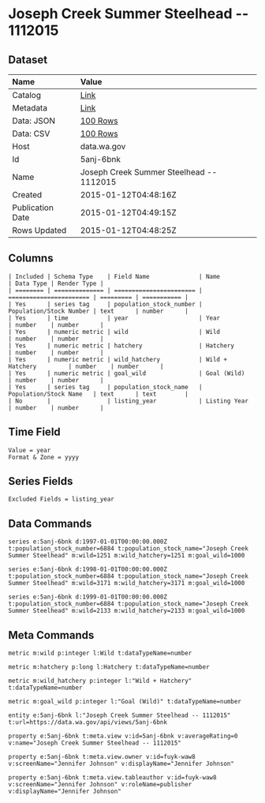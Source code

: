 # Joseph Creek Summer Steelhead -- 1112015

## Dataset

| Name | Value |
| :--- | :---- |
| Catalog | [Link](https://catalog.data.gov/dataset/joseph-creek-summer-steelhead-1112015-ced11) |
| Metadata | [Link](https://data.wa.gov/api/views/5anj-6bnk) |
| Data: JSON | [100 Rows](https://data.wa.gov/api/views/5anj-6bnk/rows.json?max_rows=100) |
| Data: CSV | [100 Rows](https://data.wa.gov/api/views/5anj-6bnk/rows.csv?max_rows=100) |
| Host | data.wa.gov |
| Id | 5anj-6bnk |
| Name | Joseph Creek Summer Steelhead -- 1112015 |
| Created | 2015-01-12T04:48:16Z |
| Publication Date | 2015-01-12T04:49:15Z |
| Rows Updated | 2015-01-12T04:48:25Z |

## Columns

```ls
| Included | Schema Type    | Field Name              | Name                    | Data Type | Render Type |
| ======== | ============== | ======================= | ======================= | ========= | =========== |
| Yes      | series tag     | population_stock_number | Population/Stock Number | text      | number      |
| Yes      | time           | year                    | Year                    | number    | number      |
| Yes      | numeric metric | wild                    | Wild                    | number    | number      |
| Yes      | numeric metric | hatchery                | Hatchery                | number    | number      |
| Yes      | numeric metric | wild_hatchery           | Wild + Hatchery         | number    | number      |
| Yes      | numeric metric | goal_wild               | Goal (Wild)             | number    | number      |
| Yes      | series tag     | population_stock_name   | Population/Stock Name   | text      | text        |
| No       |                | listing_year            | Listing Year            | number    | number      |
```

## Time Field

```ls
Value = year
Format & Zone = yyyy
```

## Series Fields

```ls
Excluded Fields = listing_year
```

## Data Commands

```ls
series e:5anj-6bnk d:1997-01-01T00:00:00.000Z t:population_stock_number=6884 t:population_stock_name="Joseph Creek Summer Steelhead" m:wild=1251 m:wild_hatchery=1251 m:goal_wild=1000

series e:5anj-6bnk d:1998-01-01T00:00:00.000Z t:population_stock_number=6884 t:population_stock_name="Joseph Creek Summer Steelhead" m:wild=3171 m:wild_hatchery=3171 m:goal_wild=1000

series e:5anj-6bnk d:1999-01-01T00:00:00.000Z t:population_stock_number=6884 t:population_stock_name="Joseph Creek Summer Steelhead" m:wild=2133 m:wild_hatchery=2133 m:goal_wild=1000
```

## Meta Commands

```ls
metric m:wild p:integer l:Wild t:dataTypeName=number

metric m:hatchery p:long l:Hatchery t:dataTypeName=number

metric m:wild_hatchery p:integer l:"Wild + Hatchery" t:dataTypeName=number

metric m:goal_wild p:integer l:"Goal (Wild)" t:dataTypeName=number

entity e:5anj-6bnk l:"Joseph Creek Summer Steelhead -- 1112015" t:url=https://data.wa.gov/api/views/5anj-6bnk

property e:5anj-6bnk t:meta.view v:id=5anj-6bnk v:averageRating=0 v:name="Joseph Creek Summer Steelhead -- 1112015"

property e:5anj-6bnk t:meta.view.owner v:id=fuyk-waw8 v:screenName="Jennifer Johnson" v:displayName="Jennifer Johnson"

property e:5anj-6bnk t:meta.view.tableauthor v:id=fuyk-waw8 v:screenName="Jennifer Johnson" v:roleName=publisher v:displayName="Jennifer Johnson"
```